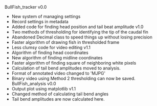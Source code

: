BullFish_tracker
v0.0
- New system of managing settings
- Record settings in metadata
- Added code for finding head position and tail beat amplitude
v1.0
- Two methods of thresholding for identifying the tip of the caudal fin
- Abandoned Decimal class to speed things up without losing precision
- Faster algorithm of drawing fish in thresholded frame
- Less clumsy code for video editing
v1.1
- Algorithm of finding head coordinates
- New algorithm of finding midline coordinates
- Faster algorithm of finding square of neighboring white pixels
- Calculation of tail bend amplitudes moved to analysis.
- Format of annotated video changed to 'MJPG'
- Binary video using Method 2 thresholding can now be saved.
BullFish_analysis
v0.0
- Output plot using matplotlib
v1.1
- Changed method of calculating tail bend angles
- Tail bend amplitudes are now calculated here.
